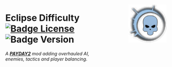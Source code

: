 
<div align = center>

<img
    src = 'Source/mod.png'
    align = right
    width = 120
/>

</div>

# Eclipse Difficulty   [![Badge License]][License]   ![Badge Version]

*A **[PAYDAY2]** mod adding overhauled AI,* <br>
*enemies, tactics and player balancing.*

<br>



<!----------------------------------------------------------------------------->

[PAYDAY2]: https://store.steampowered.com/app/218620/PAYDAY_2/

[License]: LICENSE


<!---------------------------------[ Badges ]---------------------------------->

[Badge License]: https://img.shields.io/badge/License-GPL3-015d93.svg?style=for-the-badge&labelColor=blue
[Badge Version]: https://img.shields.io/badge/dynamic/json?query=version&style=for-the-badge&labelColor=428813&color=2e5e0e&label=Version&url=https%3A%2F%2Fraw.githubusercontent.com%2FElectronicsArchiver%2FEclipse-Difficulty%2Fmain%2FSource%2Fmod.txt


<!-- &url=https%3A%2F%2Fraw.githubusercontent.com%2Fmrcreepysos%2FEclipse-Difficulty%2Fmain%2Fmod.txt -->

